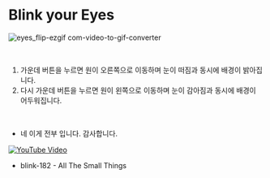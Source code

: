 # Blink your Eyes

![eyes_flip-ezgif com-video-to-gif-converter](https://github.com/user-attachments/assets/ed0085f6-132b-4033-b81b-2b4e99d0b650)

&nbsp;

1. 가운데 버튼을 누르면 원이 오른쪽으로 이동하며 눈이 떠짐과 동시에 배경이 밝아집니다.
2. 다시 가운데 버튼을 누르면 원이 왼쪽으로 이동하며 눈이 감아짐과 동시에 배경이 어두워집니다.

&nbsp;&nbsp;&nbsp;

- 네 이게 전부 입니다. 감사합니다.

[![YouTube Video](https://img.youtube.com/vi/9Ht5RZpzPqw/0.jpg)](https://www.youtube.com/watch?v=9Ht5RZpzPqw)
- blink-182 - All The Small Things
